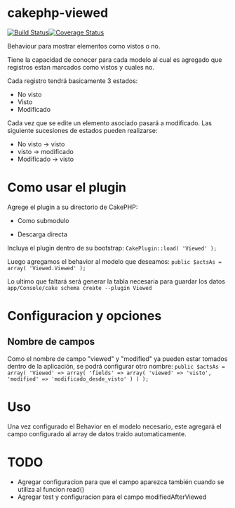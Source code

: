 cakephp-viewed
==============

[![Build Status](https://travis-ci.org/tranfuga25s/cakephp-viewed.png?branch=master)](https://travis-ci.org/tranfuga25s/cakephp-viewed)[![Coverage Status](https://coveralls.io/repos/tranfuga25s/cakephp-viewed/badge.png)](https://coveralls.io/r/tranfuga25s/cakephp-viewed)

Behaviour para mostrar elementos como vistos o no.

Tiene la capacidad de conocer para cada modelo al cual es agregado que registros estan marcados como vistos y cuales no.

Cada registro tendrá basicamente 3 estados:
* No visto
* Visto
* Modificado

Cada vez que se edite un elemento asociado pasará a modificado.
Las siguiente sucesiones de estados pueden realizarse:
* No visto -> visto
* visto -> modificado
* Modificado -> visto

Como usar el plugin
===================

Agrege el plugin a su directorio de CakePHP:

- Como submodulo

- Descarga directa


Incluya el plugin dentro de su bootstrap:
``
CakePlugin::load( 'Viewed' );
``

Luego agregamos el behavior al modelo que deseamos:
``
    public $actsAs = array( 'Viewed.Viewed' );
``

Lo ultimo que faltará será generar la tabla necesaria para guardar los datos
``
app/Console/cake schema create --plugin Viewed
``


Configuracion y opciones
========================

Nombre de campos
----------------

Como el nombre de campo "viewed" y "modified" ya pueden estar tomados dentro de la aplicación, se podrá configurar otro nombre:
``
public $actsAs = array(
    'Viewed' => array(
        'fields' => array(
            'viewed' => 'visto',
            'modified' => 'modificado_desde_visto'
        )
    )
);
``

Uso
===

Una vez configurado el Behavior en el modelo necesario, este agregará el campo configurado al array de datos traido automaticamente.

TODO
====

* Agregar configuracion para que el campo aparezca también cuando se utiliza al funcion read()
* Agregar test y configuracion para el campo modifiedAfterViewed